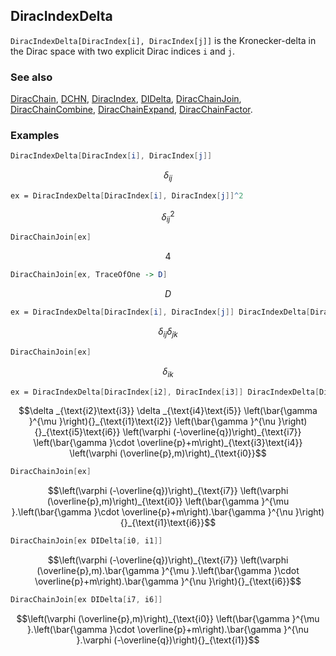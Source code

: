 ## DiracIndexDelta

`DiracIndexDelta[DiracIndex[i], DiracIndex[j]]` is the Kronecker-delta in the Dirac space with two explicit Dirac indices `i` and `j`.

### See also

[DiracChain](DiracChain), [DCHN](DCHN), [DiracIndex](DiracIndex), [DIDelta](DIDelta), [DiracChainJoin](DiracChainJoin), [DiracChainCombine](DiracChainCombine), [DiracChainExpand](DiracChainExpand), [DiracChainFactor](DiracChainFactor).

### Examples

```mathematica
DiracIndexDelta[DiracIndex[i], DiracIndex[j]]
```

$$\delta _{ij}$$

```mathematica
ex = DiracIndexDelta[DiracIndex[i], DiracIndex[j]]^2
```

$$\delta _{ij}^2$$

```mathematica
DiracChainJoin[ex]
```

$$4$$

```mathematica
DiracChainJoin[ex, TraceOfOne -> D]
```

$$D$$

```mathematica
ex = DiracIndexDelta[DiracIndex[i], DiracIndex[j]] DiracIndexDelta[DiracIndex[j], DiracIndex[k]]
```

$$\delta _{ij} \delta _{jk}$$

```mathematica
DiracChainJoin[ex]
```

$$\delta _{ik}$$

```mathematica
ex = DiracIndexDelta[DiracIndex[i2], DiracIndex[i3]] DiracIndexDelta[DiracIndex[i4], DiracIndex[i5]] DiracChain[DiracIndex[i7], Spinor[-Momentum[q], 0, 1]] DiracChain[Spinor[Momentum[p], m, 1], DiracIndex[i0]] DiracChain[DiracGamma[LorentzIndex[\[Mu]]], DiracIndex[i1], DiracIndex[i2]] DiracChain[DiracGamma[LorentzIndex[\[Nu]]], DiracIndex[i5], DiracIndex[i6]] DiracChain[m + DiracGamma[Momentum[p]], DiracIndex[i3], DiracIndex[i4]]
```

$$\delta _{\text{i2}\text{i3}} \delta _{\text{i4}\text{i5}} \left(\bar{\gamma }^{\mu }\right){}_{\text{i1}\text{i2}} \left(\bar{\gamma }^{\nu }\right){}_{\text{i5}\text{i6}} \left(\varphi (-\overline{q})\right)_{\text{i7}} \left(\bar{\gamma }\cdot \overline{p}+m\right)_{\text{i3}\text{i4}} \left(\varphi (\overline{p},m)\right)_{\text{i0}}$$

```mathematica
DiracChainJoin[ex]
```

$$\left(\varphi (-\overline{q})\right)_{\text{i7}} \left(\varphi (\overline{p},m)\right)_{\text{i0}} \left(\bar{\gamma }^{\mu }.\left(\bar{\gamma }\cdot \overline{p}+m\right).\bar{\gamma }^{\nu }\right){}_{\text{i1}\text{i6}}$$

```mathematica
DiracChainJoin[ex DIDelta[i0, i1]]
```

$$\left(\varphi (-\overline{q})\right)_{\text{i7}} \left(\varphi (\overline{p},m).\bar{\gamma }^{\mu }.\left(\bar{\gamma }\cdot \overline{p}+m\right).\bar{\gamma }^{\nu }\right){}_{\text{i6}}$$

```mathematica
DiracChainJoin[ex DIDelta[i7, i6]]
```

$$\left(\varphi (\overline{p},m)\right)_{\text{i0}} \left(\bar{\gamma }^{\mu }.\left(\bar{\gamma }\cdot \overline{p}+m\right).\bar{\gamma }^{\nu }.\varphi (-\overline{q})\right){}_{\text{i1}}$$